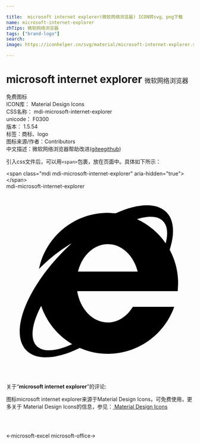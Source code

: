```yaml
---

title:  microsoft internet explorer(微软网络浏览器) ICON转svg、png下载
name: microsoft-internet-explorer
zhTips: 微软网络浏览器
tags: ["brand-logo"]
search: 
image: https://iconhelper.cn/svg/material/microsoft-internet-explorer.svg

---
```


# microsoft internet explorer  <small style="font-size: 60%;font-weight: 100">微软网络浏览器</small>


<div class="detail-page">
<p>
<span><span class="badge-success badge">免费图标</span> </span>
<br/>
<span>
ICON库：
<span class="badge-secondary badge">Material Design Icons</span> 
</span>
<br/>
<span>
CSS名称：
<span class="badge-secondary badge">mdi-microsoft-internet-explorer</span> 
</span>
<br/>
<span>
unicode：
<span class="badge-secondary badge">F0300</span> 
<copy-btn content='F0300' btn-title=""></copy-btn>
<copy-btn :content='String.fromCodePoint(parseInt("F0300", 16))' btn-title="复制U"></copy-btn>
</span>
<br/>
<span>
版本：
<span class="badge-secondary badge">1.5.54</span> 
</span><br/><span>标签：<span class="badge-light badge"><router-link to="/tags/brand-logo.html">商标、logo</router-link></span></span>
<br/>
<span>图标来源/作者：<span class="badge-light badge">Contributors</span></span> 
<br/>
<span class="zh-detail">中文描述：<span class="badge-primary badge">微软网络浏览器</span><span class="help-link"><span>帮助改进</span>(<a href="https://gitee.com/liuwave/icon-helper/edit/master/json/material/microsoft-internet-explorer.json" target="_blank" rel="noopener noreferrer">gitee</a><a href="https://github.com/liuwave/icon-helper/edit/master/json/material/microsoft-internet-explorer.json" target="_blank" rel="noopener noreferrer">github</a></span>)</span><br/>
</p>
</div>
<div class="alert alert-dark">
  <i class="mdi mdi-microsoft-internet-explorer mdi-48px"></i>
  <i class="mdi mdi-microsoft-internet-explorer mdi-36px"></i>
  <i class="mdi mdi-microsoft-internet-explorer mdi-24px"></i>
  <i class="mdi mdi-microsoft-internet-explorer mdi-18px"></i>
</div>
<div>
  <p>引入css文件后，可以用<code>&lt;span&gt;</code>包裹，放在页面中。具体如下所示：    
  </p>
  <div class="alert alert-primary" style="font-size: 14px">
    &lt;span class="mdi mdi-microsoft-internet-explorer" aria-hidden="true"&gt;&lt;/span&gt;
    <copy-btn content='<span class="mdi mdi-microsoft-internet-explorer" aria-hidden="true"></span>'></copy-btn>
  </div>
  <div class="alert alert-secondary">
    <i class="mdi mdi-microsoft-internet-explorer"
    style="font-size: 24px"
    aria-hidden="true"></i> mdi-microsoft-internet-explorer
    <copy-btn content="mdi-microsoft-internet-explorer" btn-title="复制图标名称"></copy-btn>
  </div>
</div>
<div id="svg" class="svg-wrap">
<svg xmlns="http://www.w3.org/2000/svg" viewBox="0 0 24 24"><path d="M13,3L14,3.06C16.8,1.79 19.23,1.64 20.5,2.92C21.5,3.93 21.58,5.67 20.92,7.72C21.61,9 22,10.45 22,12L21.95,13H9.08C9.45,15.28 11.06,17 13,17C14.31,17 15.47,16.21 16.2,15H21.5C20.25,18.5 16.92,21 13,21C11.72,21 10.5,20.73 9.41,20.25C6.5,21.68 3.89,21.9 2.57,20.56C1,18.96 1.68,15.57 4,12C4.93,10.54 6.14,9.06 7.57,7.65L8.38,6.88C7.21,7.57 5.71,8.62 4.19,10.17C5.03,6.08 8.66,3 13,3M13,7C11.21,7 9.69,8.47 9.18,10.5H16.82C16.31,8.47 14.79,7 13,7M20.06,4.06C19.4,3.39 18.22,3.35 16.74,3.81C18.22,4.5 19.5,5.56 20.41,6.89C20.73,5.65 20.64,4.65 20.06,4.06M3.89,20C4.72,20.84 6.4,20.69 8.44,19.76C6.59,18.67 5.17,16.94 4.47,14.88C3.27,17.15 3,19.07 3.89,20Z" /></svg>
</div>
<detail full-name='mdi-microsoft-internet-explorer'></detail>
<div class="icon-detail__container">
<p>关于“<b>microsoft internet explorer</b>”的评论:</p>
</div>
<Vssue title="关于“microsoft internet explorer”的评论" />    
<div><p>图标microsoft internet explorer来源于Material Design Icons，可免费使用，更多关于 Material Design Icons的信息，参见：<a target="_blank" href="https://iconhelper.cn/material.html"> Material Design Icons</a>
</p></div>

<div style="padding:2rem 0 " class="page-nav"><p class="inner"><span class="prev">←<router-link to="/icon/microsoft-excel.html">microsoft-excel</router-link></span> <span class="next"><router-link to="/icon/microsoft-office.html">microsoft-office</router-link>→</span></p></div>

